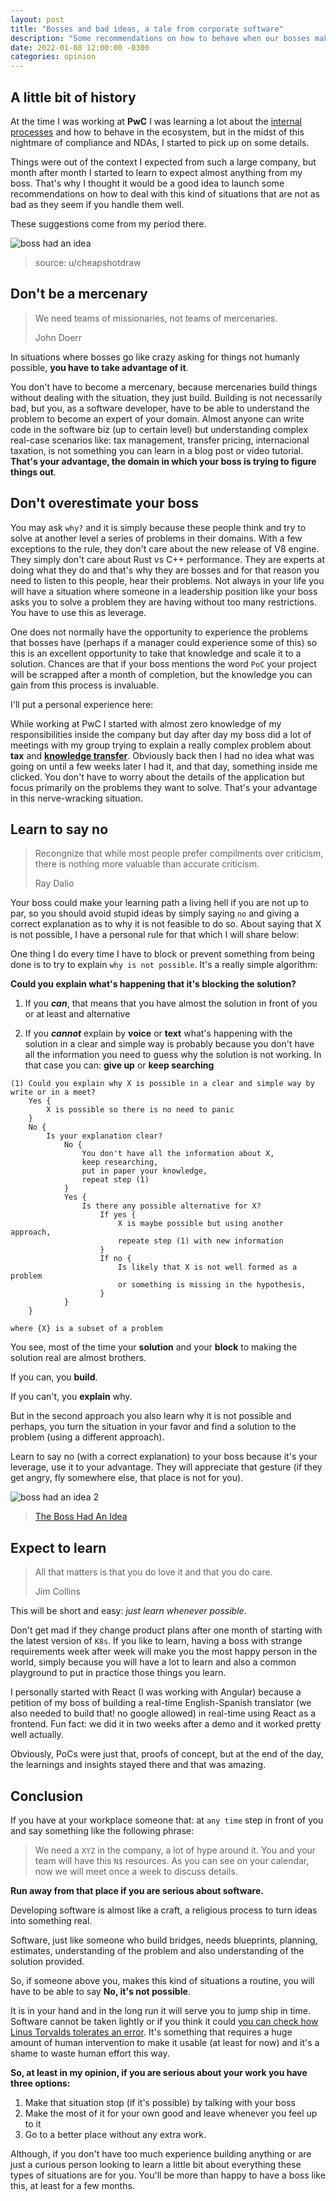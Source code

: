 ```yaml
---
layout: post
title: "Bosses and bad ideas, a tale from corporate software"
description: "Some recommendations on how to behave when our bosses make bad decisions and also how to take advantage of them for your long-term career."
date: 2022-01-08 12:00:00 -0300
categories: opinion
---
```


## A little bit of history

At the time I was working at **PwC** I was learning a lot about the [internal processes](https://www.investopedia.com/terms/b/bureaucracy.asp) and how to behave in the ecosystem, but in the midst of this nightmare of compliance and NDAs, I started to pick up on some details.

Things were out of the context I expected from such a large company, but month after month I started to learn to expect almost anything from my boss. That's why I thought it would be a good idea to launch some recommendations on how to deal with this kind of situations that are not as bad as they seem if you handle them well.

These suggestions come from my period there.

![boss had an idea](https://blog.ignaciobrasca.com/img/posts/pic-1.png)

> source: u/cheapshotdraw

## Don't be a mercenary

> We need teams of missionaries, not teams of mercenaries.
>
> John Doerr

In situations where bosses go like crazy asking for things not humanly possible, **you have to take advantage of it**.

You don't have to become a mercenary, because mercenaries build things without dealing with the situation, they just build. Building is not necessarily bad, but you, as a software developer, have to be able to understand the problem to become an expert of your domain. Almost anyone can write code in the software biz (up to certain level) but understanding complex real-case scenarios like: tax management, transfer pricing, internacional taxation, is not something you can learn in a blog post or video tutorial. **That's your advantage, the domain in which your boss is trying to figure things out**.

## Don't overestimate your boss

You may ask `why?` and it is simply because these people think and try to solve at another level a series of problems in their domains. With a few exceptions to the rule, they don't care about the new release of V8 engine. They simply don't care about Rust vs C++ performance. They are experts at doing what they do and that's why they are bosses and for that reason you need to listen to this people, hear their problems. Not always in your life you will have a situation where someone in a leadership position like your boss asks you to solve a problem they are having without too many restrictions. You have to use this as leverage.

One does not normally have the opportunity to experience the problems that bosses have (perhaps if a manager could experience some of this) so this is an excellent opportunity to take that knowledge and scale it to a solution. Chances are that if your boss mentions the word `PoC` your project will be scrapped after a month of completion, but the knowledge you can gain from this process is invaluable.

I'll put a personal experience here:

While working at PwC I started with almost zero knowledge of my responsibilities inside the company but day after day my boss did a lot of meetings with my group trying to explain a really complex problem about **tax** and **[knowledge transfer](https://en.wikipedia.org/wiki/Knowledge_transfer)**. Obviously back then I had no idea what was going on until a few weeks later I had it, and that day, something inside me clicked. You don't have to worry about the details of the application but focus primarily on the problems they want to solve. That's your advantage in this nerve-wracking situation.

## Learn to say no

> Recongnize that while most people prefer compilments over criticism,
> there is nothing more valuable than accurate criticism.
>
> Ray Dalio

Your boss could make your learning path a living hell if you are not up to par, so you should avoid stupid ideas by simply saying `no` and giving a correct explanation as to why it is not feasible to do so. About saying that X is not possible, I have a personal rule for that which I will share below:

One thing I do every time I have to block or prevent something from being done is to try to explain `why is not possible`. It's a really simple algorithm:

**Could you explain what's happening that it's blocking the solution?**

1. If you **_can_**, that means that you have almost the solution in front of you or at least and alternative

2. If you **_cannot_** explain by **voice** or **text** what's happening with the solution in a clear and simple way is probably because you don't have all the information you need to guess why the solution is not working. In that case you can: **give up** or **keep searching**

```
(1) Could you explain why X is possible in a clear and simple way by write or in a meet?
    Yes {
        X is possible so there is no need to panic
    }
    No {
        Is your explanation clear?
            No {
                You don't have all the information about X,
                keep researching,
                put in paper your knowledge,
                repeat step (1)
            }
            Yes {
                Is there any possible alternative for X?
                    If yes {
                        X is maybe possible but using another approach,
                        repeate step (1) with new information
                    }
                    If no {
                        Is likely that X is not well formed as a problem
                        or something is missing in the hypothesis,
                    }
            }
    }

where {X} is a subset of a problem
```

You see, most of the time your **solution** and your **block** to making the solution real are almost brothers.

If you can, you **build**.

If you can't, you **explain** why.

But in the second approach you also learn why it is not possible and perhaps, you turn the situation in your favor and find a solution to the problem (using a different approach).

Learn to say no (with a correct explanation) to your boss because it's your leverage, use it to your advantage. They will appreciate that gesture (if they get angry, fly somewhere else, that place is not for you).

![boss had an idea 2](https://blog.ignaciobrasca.com/img/posts/pic-2.png)

> [The Boss Had An Idea](https://dilbert.com/strip/2021-02-06)

## Expect to learn

> All that matters is that you do love it and that you do care.
>
> Jim Collins

This will be short and easy: _just learn whenever possible_.

Don't get mad if they change product plans after one month of starting with the latest version of `K8s`. If you like to learn, having a boss with strange requirements week after week will make you the most happy person in the world, simply because you will have a lot to learn and also a common playground to put in practice those things you learn.

I personally started with React (I was working with Angular) because a petition of my boss of building a real-time English-Spanish translator (we also needed to build that! no google allowed) in real-time using React as a frontend. Fun fact: we did it in two weeks after a demo and it worked pretty well actually.

Obviously, PoCs were just that, proofs of concept, but at the end of the day, the learnings and insights stayed there and that was amazing.

## Conclusion

If you have at your workplace someone that: at `any time` step in front of you and say something like the following phrase:

> We need a `XYZ` in the company, a lot of hype around it. You and your team will have this `N$` resources. As you can see on your calendar, now we will meet once a week to discuss details.

**Run away from that place if you are serious about software.**

Developing software is almost like a craft, a religious process to turn ideas into something real.

Software, just like someone who build bridges, needs blueprints, planning, estimates, understanding of the problem and also understanding of the solution provided.

So, if someone above you, makes this kind of situations a routine, you will have to be able to say **No, it's not possible**.

It is in your hand and in the long run it will serve you to jump ship in time. Software cannot be taken lightly or if you think it could [you can check how Linus Torvalds tolerates an error](https://lkml.org/lkml/2012/12/23/75). It's something that requires a huge amount of human intervention to make it usable (at least for now) and it's a shame to waste human effort this way.

**So, at least in my opinion, if you are serious about your work you have three options:**

1. Make that situation stop (if it's possible) by talking with your boss
2. Make the most of it for your own good and leave whenever you feel up to it
3. Go to a better place without any extra work.

Although, if you don't have too much experience building anything or are just a curious person looking to learn a little bit about everything these types of situations are for you. You'll be more than happy to have a boss like this, at least for a few months.
